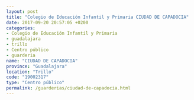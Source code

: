 ```yaml
---
layout: post
title: "Colegio de Educación Infantil y Primaria CIUDAD DE CAPADOCIA"
date: 2017-09-20 20:57:05 +0200
categories:
- Colegio de Educación Infantil y Primaria
- guadalajara
- trillo
- Centro público
- guarderia
name: "CIUDAD DE CAPADOCIA"
province: "Guadalajara"
location: "Trillo"
code: "19002317"
type: "Centro público"
permalink: /guarderias/ciudad-de-capadocia.html
---
```

